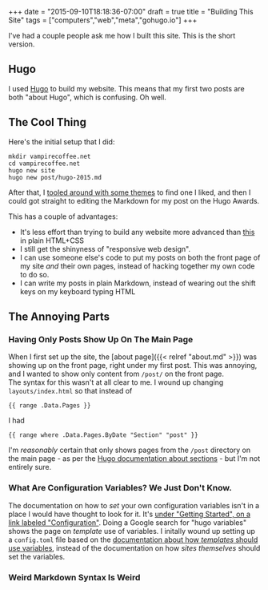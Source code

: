 +++
date = "2015-09-10T18:18:36-07:00"
draft = true
title = "Building This Site"
tags = ["computers","web","meta","gohugo.io"]
+++

I've had a couple people ask me how I built this site. This is the short version.

## Hugo

I used [Hugo](http://gohugo.io) to build my website.
This means that my first two posts are both "about Hugo", which is confusing.
Oh well.

## The Cool Thing

Here's the initial setup that I did:

```
mkdir vampirecoffee.net
cd vampirecoffee.net
hugo new site
hugo new post/hugo-2015.md
```

After that, I [tooled around with some themes](http://gohugo.io/overview/quickstart/)
to find one I liked, and then I could got straight to editing the Markdown for
my post on the Hugo Awards. 

This has a couple of advantages:

* It's less effort than trying to build any website more advanced than 
    [this](http://motherfuckingwebsite.com/) in plain HTML+CSS
* I still get the shinyness of "responsive web design".
* I can use someone else's code to put my posts on both the front page of my 
    site *and* their own pages, instead of hacking together my own code to do so.
* I can write my posts in plain Markdown, instead of wearing out the shift 
    keys on my keyboard typing HTML

## The Annoying Parts

### Having Only Posts Show Up On The Main Page

When I first set up the site, the [about page]({{< relref "about.md" >}}) was
showing up on the front page, right under my first post. This was annoying, and
I wanted to show only content from `/post/` on the front page.  
The syntax for this wasn't at all clear to me. I wound up changing
`layouts/index.html` so that instead of

```
{{ range .Data.Pages }}
```

I had

```
{{ range where .Data.Pages.ByDate "Section" "post" }}
```

I'm _reasonably_ certain that only shows pages from the `/post` directory on the
main page - as per the [Hugo documentation about sections](http://gohugo.io/content/sections/) - but I'm not entirely sure.

### What Are Configuration Variables? We Just Don't Know.

The documentation on how to _set_ your own configuration variables isn't in
a place I would have thought to look for it. It's
[under "Getting Started", on a link labeled "Configuration"](http://gohugo.io/overview/configuration/). 
Doing a Google search for "hugo variables" shows the page on _template_ use of variables.
I initally wound up setting up a `config.toml` file based on the
[documentation about how _templates_ should use variables](http://gohugo.io/templates/variables/#site-variables:2b8b8ac4006be88c769f5e3fd99b009a),
instead of the documentation on how _sites themselves_ should set the variables.

### Weird Markdown Syntax Is Weird
